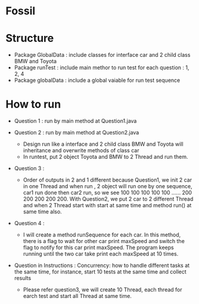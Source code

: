 # Fossil

# Structure
- Package GlobalData : include classes for interface car and 2 child class BMW and Toyota
- Package runTest : include main methor to run test for each question : 1, 2, 4
- Package globalData : include a global vaiable for run test sequence

# How to run
- Question 1 : run by main method at Question1.java

- Question 2 : run by main method at Question2.java
    + Design run like a interface and 2 child class BMW and Toyota will inheritance and overwrite methods of class car
    + In runtest, put 2 object Toyota and BMW to 2 Thread and run them.
    
- Question 3 : 
    + Order of outputs in 2 and 1 different because Question1, we init 2 car in one Thread and when run , 2 object will run one by one sequence, car1 run done then car2 run, so we see 100 100 100 100 100 ...... 200 200 200 200 200. With Question2, we put 2 car to 2 different Thread and when 2 Thread start with start at same time and method run() at same time also.
    
- Question 4 : 
    + I will create a method runSequence for each car. In this method, there is a flag to wait for other car print maxSpeed and switch the flag to notify for this car print maxSpeed. The program keeps running until the two car take print each maxSpeed at 10 times.

- Question in Instructions : Concurrency: how to handle different tasks at the same time, for instance, start 10 tests at the same time and collect results
    + Please refer question3, we will create 10 Thread, each thread for earch test and start all Thread at same time.

